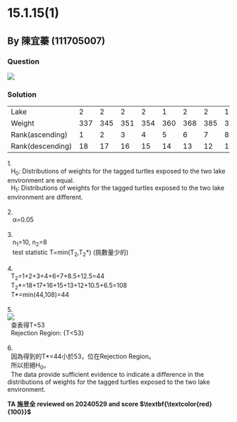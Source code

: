 # 15.1.15(1)
## By 陳宜蓁 (111705007)

### Question
<img src="https://github.com/HWTeng-Course/202402-Statistics/assets/162154266/b55b03ea-f711-4d15-b314-77dfc83937cf">



### Solution
<table>
  <tr>
    <td>Lake</td>
    <td>2</td><td>2</td><td>2</td><td>2</td><td>1</td>
    <td>2</td><td>2</td><td>1</td><td>2</td><td>1</td>
    <td>1</td><td>1</td><td>2</td><td>1</td><td>1</td>
    <td>1</td><td>1</td><td>1</td>
  </tr>
  <tr>
    <td>Weight</td>
    <td>337</td><td>345</td><td>351</td><td>354</td><td>360</td>
    <td>368</td><td>385</td><td>391</td><td>391</td><td>394</td>
    <td>396</td><td>399</td><td>399</td><td>411</td><td>416</td>
    <td>430</td><td>433</td><td>456</td>
  </tr>
  <tr>
    <td>Rank(ascending)</td>
    <td>1</td><td>2</td><td>3</td><td>4</td><td>5</td>
    <td>6</td><td>7</td><td>8.5</td><td>8.5</td><td>10</td>
    <td>11</td><td>12.5</td><td>12.5</td><td>14</td><td>15</td>
    <td>16</td><td>17</td><td>18</td>
  </tr>
  <tr>
    <td>Rank(descending)</td>
    <td>18</td><td>17</td><td>16</td><td>15</td><td>14</td>
    <td>13</td><td>12</td><td>10.5</td><td>10.5</td><td>9</td>
    <td>8</td><td>6.5</td><td>6.5</td><td>5</td><td>4</td>
    <td>3</td><td>2</td><td>1</td>
  </tr>
</table>
1.<br>
  &nbsp;&nbspH<sub>0</sub>: Distributions of weights for the tagged turtles exposed to the two lake environment are equal.<br>
  &nbsp;&nbspH<sub>1</sub>: Distributions of weights for the tagged turtles exposed to the two lake environment are different.<br><br>
2.<br>
  &nbsp;&nbsp α=0.05 <br><br>
3.<br>
  &nbsp;&nbsp n<sub>1</sub>=10, n<sub>2</sub>=8<br>
  &nbsp;&nbsp test statistic T=min(T<sub>2</sub>,T<sub>2</sub>*) (挑數量少的)<br><br>
4.<br>
  &nbsp;&nbspT<sub>2</sub>=1+2+3+4+6+7+8.5+12.5=44<br>
  &nbsp;&nbspT<sub>2</sub>*=18+17+16+15+13+12+10.5+6.5=108<br>
  &nbsp;&nbspT*=min(44,108)=44<br><br>
5.<br>
<img src="https://github.com/HWTeng-Course/202402-Statistics/assets/162154266/b543926e-0a80-474e-bacd-01e2f87ad0b0">
  <br>
  &nbsp;&nbsp查表得T=53<br>
  &nbsp;&nbspRejection Region: {T<53}<br><br>
6.<br>
  &nbsp;&nbsp因為得到的T*=44小於53，位在Rejection Region。<br>
  &nbsp;&nbsp所以拒絕H<sub>0</sub>。<br>
  &nbsp;&nbspThe data provide sufficient evidence to indicate a difference in the distributions of weights for the tagged turtles exposed to the two lake environment.

**TA 施昱全 reviewed on 20240529 and score $\textbf{\textcolor{red}{100}}$**
